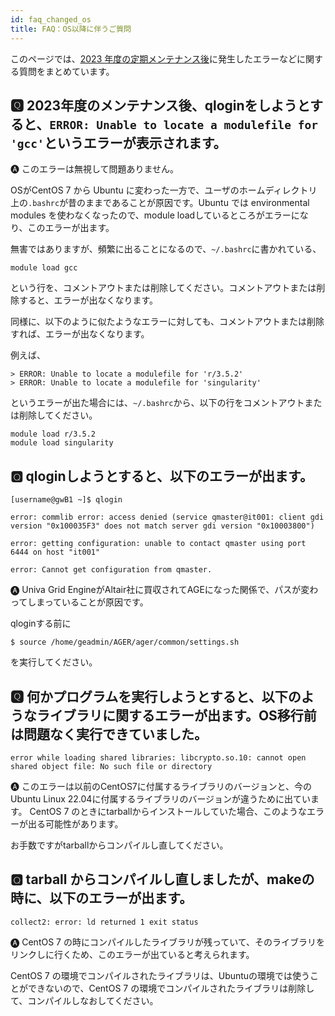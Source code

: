 ```yaml
---
id: faq_changed_os
title: FAQ：OS以降に伴うご質問
---
```


このページでは、[<u>2023 年度の定期メンテナンス後</u>](/blog/2023-11-24-scheduled-maintenance)に発生したエラーなどに関する質問をまとめています。


## &#x1F180; 2023年度のメンテナンス後、qloginをしようとすると、`ERROR: Unable to locate a modulefile for 'gcc'`というエラーが表示されます。

&#x1F150; このエラーは無視して問題ありません。

OSがCentOS 7 から Ubuntu に変わった一方で、ユーザのホームディレクトリ上の`.bashrc`が昔のままであることが原因です。Ubuntu では environmental modules を使わなくなったので、module loadしているところがエラーになり、このエラーが出ます。

無害ではありますが、頻繁に出ることになるので、`~/.bashrc`に書かれている、
```
module load gcc
```

という行を、コメントアウトまたは削除してください。コメントアウトまたは削除すると、エラーが出なくなります。

同様に、以下のように似たようなエラーに対しても、コメントアウトまたは削除すれば、エラーが出なくなります。

例えば、
```
> ERROR: Unable to locate a modulefile for 'r/3.5.2'
> ERROR: Unable to locate a modulefile for 'singularity'
```

というエラーが出た場合には、`~/.bashrc`から、以下の行をコメントアウトまたは削除してください。

```
module load r/3.5.2
module load singularity
```


## &#x1F180; qloginしようとすると、以下のエラーが出ます。
```
[username@gwB1 ~]$ qlogin

error: commlib error: access denied (service qmaster@it001: client gdi version "0x100035F3" does not match server gdi version "0x10003800")

error: getting configuration: unable to contact qmaster using port 6444 on host "it001"

error: Cannot get configuration from qmaster.
```

&#x1F150; Univa Grid EngineがAltair社に買収されてAGEになった関係で、パスが変わってしまっていることが原因です。

qloginする前に
```
$ source /home/geadmin/AGER/ager/common/settings.sh
```
を実行してください。


## &#x1F180; 何かプログラムを実行しようとすると、以下のようなライブラリに関するエラーが出ます。OS移行前は問題なく実行できていました。
```
error while loading shared libraries: libcrypto.so.10: cannot open shared object file: No such file or directory
```

&#x1F150; このエラーは以前のCentOS7に付属するライブラリのバージョンと、今のUbuntu Linux 22.04に付属するライブラリのバージョンが違うために出ています。
CentOS 7 のときにtarballからインストールしていた場合、このようなエラーが出る可能性があります。

お手数ですがtarballからコンパイルし直してください。


## &#x1F180; tarball からコンパイルし直しましたが、makeの時に、以下のエラーが出ます。
```
collect2: error: ld returned 1 exit status
```


&#x1F150; CentOS 7 の時にコンパイルしたライブラリが残っていて、そのライブラリをリンクしに行くため、このエラーが出ていると考えられます。

CentOS 7 の環境でコンパイルされたライブラリは、Ubuntuの環境では使うことができないので、CentOS 7 の環境でコンパイルされたライブラリは削除して、コンパイルしなおしてください。

